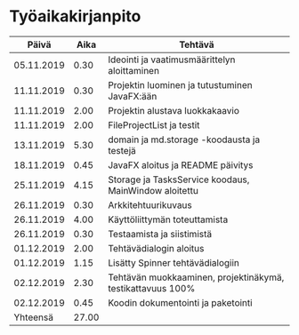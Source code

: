 # Työaikakirjanpito

Päivä | Aika | Tehtävä
----|-----|-----------------------
05.11.2019 | 0.30 | Ideointi ja vaatimusmäärittelyn aloittaminen
11.11.2019 | 0.30 | Projektin luominen ja tutustuminen JavaFX:ään
11.11.2019 | 2.00 | Projektin alustava luokkakaavio
11.11.2019 | 2.00 | FileProjectList ja testit
13.11.2019 | 5.30 | domain ja md.storage -koodausta ja testejä
18.11.2019 | 0.45 | JavaFX aloitus ja README päivitys
25.11.2019 | 4.15 | Storage ja TasksService koodaus, MainWindow aloitettu 
26.11.2019 | 0.30 | Arkkitehtuurikuvaus
26.11.2019 | 4.00 | Käyttöliittymän toteuttamista
26.11.2019 | 0.30 | Testaamista ja siistimistä
01.12.2019 | 2.00 | Tehtävädialogin aloitus
01.12.2019 | 1.15 | Lisätty Spinner tehtävädialogiin
02.12.2019 | 2.30 | Tehtävän muokkaaminen, projektinäkymä, testikattavuus 100%
02.12.2019 | 0.45 | Koodin dokumentointi ja paketointi
Yhteensä | 27.00 | 




